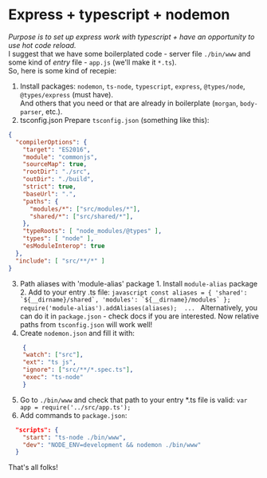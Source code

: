 # Express + typescript + nodemon
*Purpose is to set up express work with typescript + have an opportunity to use hot code reload.*  
I suggest that we have some boilerplated code - server file ```./bin/www``` and some kind of
*entry* file - ```app.js``` (we'll make it ```*.ts```).  
So, here is some kind of recepie:
  1. Install packages:
  ```nodemon```, ```ts-node```, ```typescript```, ```express```, ```@types/node```, ```@types/express``` (must have).  
  And others that you need or that are already in boilerplate (```morgan```, ```body-parser```, etc.).
  2. tsconfig.json
  Prepare ```tsconfig.json``` (something like this):  
  ```json
  {
    "compilerOptions": {
      "target": "ES2016",                          
      "module": "commonjs",                    
      "sourceMap": true,                        
      "rootDir": "./src",                                   
      "outDir": "./build",                    
      "strict": true,                           
      "baseUrl": ".",                         
      "paths": {                              
        "modules/*": ["src/modules/*"],
        "shared/*": ["src/shared/*"],
      },                                       
      "typeRoots": [ "node_modules/@types" ],                                        
      "types": [ "node" ],                                       
      "esModuleInterop": true                 
    },
    "include": [ "src/**/*" ]
  }
  ```
  3. Path aliases with 'module-alias' package
    1. Install ```module-alias``` package
    2. Add to your entry .ts file:
    ```javascript
        const aliases = {
            'shared': `${__dirname}/shared`,
            'modules': `${__dirname}/modules`
        };
        require('module-alias').addAliases(aliases); 
        ...
    ```
  Alternatively, you can do it in ```package.json``` - check docs if you are interested.
  Now relative paths from ```tsconfig.json``` will work well!
  4. Create ```nodemon.json``` and fill it with:
  ```json
      {
      "watch": ["src"],
      "ext": "ts js",
      "ignore": ["src/**/*.spec.ts"],
      "exec": "ts-node"
      }
  ```
  5. Go to ```./bin/www``` and  check that path to your entry *.ts file is valid: ```var app = require('../src/app.ts');```
  6. Add commands to ```package.json```:
  ```json
    "scripts": {
      "start": "ts-node ./bin/www",
      "dev": "NODE_ENV=development && nodemon ./bin/www"
    }
  ```
That's all folks!


